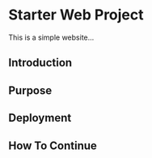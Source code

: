# Starter Web Project

This is a simple website...

## Introduction

## Purpose

## Deployment

## How To Continue
